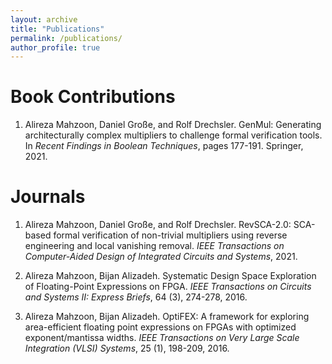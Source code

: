```yaml
---
layout: archive
title: "Publications"
permalink: /publications/
author_profile: true
---
```


Book Contributions
====

1. Alireza Mahzoon, Daniel Große, and Rolf Drechsler. GenMul: Generating architecturally complex multipliers to challenge formal verification tools. In *Recent Findings in Boolean Techniques*, pages 177-191. Springer, 2021.

Journals
====

1. Alireza Mahzoon, Daniel Große, and Rolf Drechsler. RevSCA-2.0: SCA-based formal verification of non-trivial multipliers using reverse engineering and local vanishing removal. *IEEE Transactions on Computer-Aided Design of Integrated Circuits and Systems*, 2021.

1. Alireza Mahzoon, Bijan Alizadeh. Systematic Design Space Exploration of Floating-Point Expressions on FPGA. *IEEE Transactions on Circuits and Systems II: Express Briefs*, 64 (3), 274-278, 2016.

1. Alireza Mahzoon, Bijan Alizadeh. OptiFEX: A framework for exploring area-efficient floating point expressions on FPGAs with optimized exponent/mantissa widths. *IEEE Transactions on Very Large Scale Integration (VLSI) Systems*, 25 (1), 198-209, 2016.



